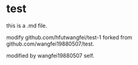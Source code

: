 # test
this is a .md file.

modify github.com/hfutwangfei/test-1 forked from github.com/wangfei19880507/test.

modified by wangfei19880507 self.
